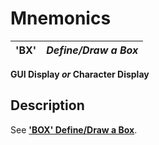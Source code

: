# Mnemonics

**'BX'** |  **_Define/Draw a Box_**  
---|---  
  
**GUI Display _or_ Character Display**

##  Description

See **['BOX' Define/Draw a Box](box.md)**.
